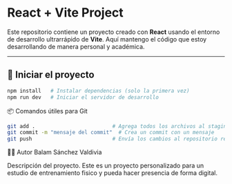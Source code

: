 # React + Vite Project

Este repositorio contiene un proyecto creado con **React** usando el entorno de desarrollo ultrarrápido de **Vite**. Aquí mantengo el código que estoy desarrollando de manera personal y académica.

---

## 🚀 Iniciar el proyecto

```bash
npm install   # Instalar dependencias (solo la primera vez)
npm run dev   # Iniciar el servidor de desarrollo
```

📦 Comandos útiles para Git
```bash
git add .                         # Agrega todos los archivos al staging
git commit -m "mensaje del commit"  # Crea un commit con un mensaje
git push                          # Envía los cambios al repositorio remoto
```

👨‍💻 Autor
Balam Sánchez Valdivia
 
Descripción del proyecto.
Este es un proyecto personalizado para un estudio de entrenamiento fisico y pueda hacer presencia de forma digital.
